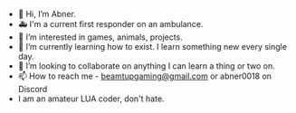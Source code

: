 - 👋 Hi, I’m Abner.
- 🚑 I'm a current first responder on an ambulance.
- 👀 I’m interested in games, animals, projects.
- 🌱 I’m currently learning how to exist. I learn something new every single day.
- 💞️ I’m looking to collaborate on anything I can learn a thing or two on.
- 📫 How to reach me - beamtupgaming@gmail.com or abner0018 on Discord
- I am an amateur LUA coder, don't hate.
